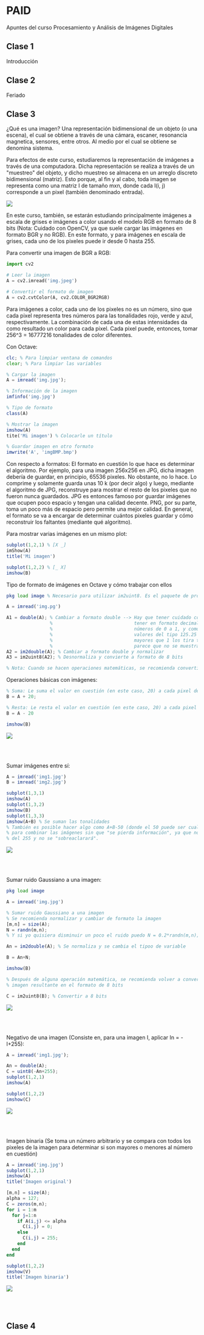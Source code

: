 # PAID
Apuntes del curso Procesamiento y Análisis de Imágenes Digitales

## Clase 1
Introducción

## Clase 2
Feriado

## Clase 3
¿Qué es una imagen? Una representación bidimensional de un objeto (o una escena), el cual se obtiene a través de una cámara, escaner, resonancia magnetica, sensores, entre otros. Al medio por el cual se obtiene se denomina sistema.

Para efectos de este curso, estudiaremos la representación de imágenes a través de una computadora. Dicha representación se realiza a través de un "muestreo" del objeto, y dicho muestreo se almacena en un arreglo discreto bidimensional (matriz). Esto porque, al fin y al cabo, toda imagen se representa como una matriz I de tamaño mxn, donde cada I(i, j) corresponde a un pixel (también denominado entrada).

![](https://github.com/Ignaciograne/PAID/blob/main/Imgs/ImagenContinuaVsImageDiscreta.png)

En este curso, también, se estarán estudiando principalmente imágenes a escala de grises e imágenes a color usando el modelo RGB en formato de 8 bits (Nota: Cuidado con OpenCV, ya que suele cargar las imágenes en formato BGR y no RGB). En este formato, y para imágenes en escala de grises, cada uno de los pixeles puede ir desde 0 hasta 255.

Para convertir una imagen de BGR a RGB:
```Python
import cv2

# Leer la imagen
A = cv2.imread('img.jpeg')

# Convertir el formato de imagen
A = cv2.cvtColor(A, cv2.COLOR_BGR2RGB)
```

Para imágenes a color, cada uno de los pixeles no es un número, sino que cada pixel representa tres números para las tonalidades rojo, verde y azul, respectivamente. La combinación de cada una de estas intensidades da como resultado un color para cada pixel.
Cada pixel puede, entonces, tomar 256^3 = 16777216 tonalidades de color diferentes. 

Con Octave:
```Octave
clc; % Para limpiar ventana de comandos
clear; % Para limpiar las variables

% Cargar la imagen
A = imread('img.jpg');

% Información de la imagen
imfinfo('img.jpg')

% Tipo de formato
class(A)

% Mostrar la imagen
imshow(A)
tite('Mi imagen') % Colocarle un título

% Guardar imagen en otro formato
imwrite('A', 'imgBMP.bmp')
```

Con respecto a formatos:
El formato en cuestión lo que hace es determinar el algoritmo. Por ejemplo, para una imagen 256x256 en JPG, dicha imagen debería de guardar, en principio, 65536 pixeles. No obstante, no lo hace. Lo comprime y solamente guarda unas 10 k (por decir algo) y luego, mediante el algoritmo de JPG, reconstruye para mostrar el resto de los pixeles que no fueron nunca guardados.
JPG es entonces famoso por guardar imágenes que ocupen poco espacio y tengan una calidad decente. PNG, por su parte, toma un poco más de espacio pero permite una mejor calidad. En general, el formato se va a encargar de determinar cuántos pixeles guardar y cómo reconstruir los faltantes (mediante qué algoritmo).

Para mostrar varias imágenes en un mismo plot:
```Octave
subplot(1,2,1) % [X _]
imShow(A)
title('Mi imagen')

subplot(1,2,2) % [_ X]
imshow(B)
```

Tipo de formato de imágenes en Octave y cómo trabajar con ellos
```Octave
pkg load image % Necesario para utilizar im2uint8. Es el paquete de procesamiento de imágenes

A = imread('img.pg')

A1 = double(A); % Cambiar a formato double --> Hay que tener cuidado con este porque al
                %                              tener en formato decimal, lo entiende como
                %                              números de 0 a 1, y como los pixeles tienen
                %                              valores del tipo 125.25 entonces al ser
                %                              mayores que 1 los tira todos en blanco y
                %                              parece que no se muestra más que un fondo blanco
A2 = im2double(A); % Cambiar a formato double y normalizar
A3 = im2uint8(A2); % Desnormaliza y convierte a formato de 8 bits

% Nota: Cuando se hacen operaciones matemáticas, se recomienda convertir la imagen usando el comando im2double
```

Operaciones básicas con imágenes:
```Octave
% Suma: Le suma el valor en cuestión (en este caso, 20) a cada pixel de la imagen, por lo que se aclara la misma
B = A + 20;

% Resta: Le resta el valor en cuestión (en este caso, 20) a cada pixel de la imagen, por lo que se oscurece la misma
B = A - 20

imshow(B)
```
![](https://github.com/Ignaciograne/PAID/blob/main/Imgs/SumaImagen.png)

<br></br>

Sumar imágenes entre sí:
```Octave
A = imread('img1.jpg')
B = imread('img2.jpg')

subplot(1,3,1)
imshow(A)
subplot(1,3,2)
imshow(B)
subplot(1,3,3)
imshow(A+B) % Se suman las tonalidades
% También es posible hacer algo como A+B-50 (donde el 50 puede ser cualquier otro número)
% para combinar las imágenes sin que "se pierda información", ya que no llegará a la barrera
% del 255 y no se "sobreaclarará".
```
![](https://github.com/Ignaciograne/PAID/blob/main/Imgs/SumaImagenes.png)

<br></br>

Sumar ruido Gaussiano a una imagen:
```Octave
pkg load image 

A = imread('img.jpg')

% Sumar ruido Gaussiano a una imagen
% Se recomienda normalizar y cambiar de formato la imagen
[m,n] = size(A);
N = randn(m,n);
% Y si yo quisiera disminuir un poco el ruido puedo N = 0.2*randn(m,n);

An = im2double(A); % Se normaliza y se cambia el tipoo de variable

B = An+N;

imshow(B)

% Después de alguna operación matemática, se recomienda volver a convertir la 
% imagen resultante en el formato de 8 bits

C = im2uint8(B); % Convertir a 8 bits
```
![](https://github.com/Ignaciograne/PAID/blob/main/Imgs/RuidoGaussianoImagen.png)

<br></br>

Negativo de una imagen (Consiste en, para una imagen I, aplicar In = -I+255):
```Octave
A = imread('img1.jpg');

An = double(A);
C = uint8(-An+255);
subplot(1,2,1)
imshow(A)

subplot(1,2,2)
imshow(C)
```
![](https://github.com/Ignaciograne/PAID/blob/main/Imgs/NegativoImagen.png)

<br></br>

Imagen binaria (Se toma un número arbitrario y se compara con todos los pixeles
de la imagen para determinar si son mayores o menores al número en cuestión)
```Octave
A = imread('img.jpg')
subplot(1,2,1)
imshow(A)
title('Imagen original')

[m,n] = size(A);
alpha = 127;
C = zeros(m,n);
for i = 1:m
  for j=1:n
    if A(i,j) <= alpha
      C(i,j) = 0;
    else
      C(i,j) = 255;
    end
  end
end

subplot(1,2,2)
imshow(V)
title('Imagen binaria')
```
![](https://github.com/Ignaciograne/PAID/blob/main/Imgs/BinarioImagen.png)

<br></br>


## Clase 4
